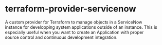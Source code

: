 # terraform-provider-servicenow
A custom provider for Terraform to manage objects in a ServiceNow instance for developping system applications outside of an instance. This is especially useful when you want to create an Application with proper source control and continuous development integration.
